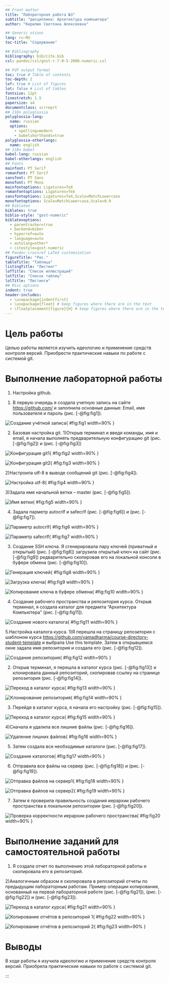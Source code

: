 ```yaml
---
## Front matter
title: "Лабораторная работа №3"
subtitle: "дисциплина: Архитектура компьютера"
author: "Кирилюк Светлана Алексеевна"

## Generic otions
lang: ru-RU
toc-title: "Содержание"

## Bibliography
bibliography: bib/cite.bib
csl: pandoc/csl/gost-r-7-0-5-2008-numeric.csl

## Pdf output format
toc: true # Table of contents
toc-depth: 2
lof: true # List of figures
lot: false # List of tables
fontsize: 12pt
linestretch: 1.5
papersize: a4
documentclass: scrreprt
## I18n polyglossia
polyglossia-lang:
  name: russian
  options:
	- spelling=modern
	- babelshorthands=true
polyglossia-otherlangs:
  name: english
## I18n babel
babel-lang: russian
babel-otherlangs: english
## Fonts
mainfont: PT Serif
romanfont: PT Serif
sansfont: PT Sans
monofont: PT Mono
mainfontoptions: Ligatures=TeX
romanfontoptions: Ligatures=TeX
sansfontoptions: Ligatures=TeX,Scale=MatchLowercase
monofontoptions: Scale=MatchLowercase,Scale=0.9
## Biblatex
biblatex: true
biblio-style: "gost-numeric"
biblatexoptions:
  - parentracker=true
  - backend=biber
  - hyperref=auto
  - language=auto
  - autolang=other*
  - citestyle=gost-numeric
## Pandoc-crossref LaTeX customization
figureTitle: "Рис."
tableTitle: "Таблица"
listingTitle: "Листинг"
lofTitle: "Список иллюстраций"
lotTitle: "Список таблиц"
lolTitle: "Листинги"
## Misc options
indent: true
header-includes:
  - \usepackage{indentfirst}
  - \usepackage{float} # keep figures where there are in the text
  - \floatplacement{figure}{H} # keep figures where there are in the text
---
```


# Цель работы

Целью работы является изучить идеологию и применение средств контроля версий. Приобрести практические навыки по работе с системой git.


# Выполнение лабораторной работы

1. Настройка github.
1) В первую очередь я создала учетную запись на сайте https://github.com/ и заполнила основные данные: Email, имя пользователя и пароль (рис. [-@fig:fig1]).

![Создание учётной записа](image/fig1.png){ #fig:fig1 width=90% }

2. Базовая настройка git.
1)Открыв терминал и введя команды, имя и email, я начала выполнять предварительную конфигурацию git (рис. [-@fig:fig2]) и (рис. [-@fig:fig3])

![Конфигурация git1](image/fig2.png){ #fig:fig2 width=90% }

![Конфигурация git2](image/fig3.png){ #fig:fig3 width=90% }

2)Настроила utf-8 в выводе сообщений git (рис. [-@fig:fig4]).

![Настройка utf-8](image/fig4.png){ #fig:fig4 width=90% }

3)Задала имя начальной ветки – master (рис. [-@fig:fig5]).

![Имя ветки](image/fig5.png){ #fig:fig5 width=90% }

4) Задала парметр autocrlf и safecrlf (рис. [-@fig:fig6]) и (рис. [-@fig:fig7]).

![Параметр autocrlf](image/fig6.png){ #fig:fig6 width=90% }

![Параметр safecrlf](image/fig7.png){ #fig:fig7 width=90% }

3. Создание SSH ключа.
Я сгенерировала пару ключей (приватный и открытый) (рис. [-@fig:fig8]) загрузила открытый ключ на сайт (рис. [-@fig:fig9]) редварительно скопировав его на локальной консоли в буфере обмена (рис. [-@fig:fig10]).

![Генерация ключей](image/fig8.png){ #fig:fig8 width=90% }

![Загрузка ключа](image/fig9.png){ #fig:fig9 width=90% }

![Копирование ключа в буфере обмена](image/fig10.png){ #fig:fig10 width=90% }

4. Создание рабочего пространства и репозитория курса.
Открыв терминал, я создала каталог для предмета “Архитектура Компьютера” (рис. [-@fig:fig11]).

![Создание нового каталога](image/fig11.png){ #fig:fig11 width=90% }

5.Настройка каталога курса.
1)Я перешла на страницу репозитория с шаблоном курса https://github.com/yamadharma/course-directory-student-template и выбрала Use this template. Затем в открывшемся окне задала имя репозитория и создала его (рис. [-@fig:fig12]). 

![Создание репозитория](image/fig12.png){ #fig:fig12 width=90% }

2) Открыв терминал, я перешла в каталог курса (рис. [-@fig:fig13]) и клонировала данный репозиторий, скопировав ссылку на странице репозитория (рис. [-@fig:fig14]).

![Переход в каталог курса](image/fig13.png){ #fig:fig13 width=90% }

![Клонирование репозитория](image/fig14.png){ #fig:fig14 width=90% }

3) Перейдя в каталог курса, я начала его настройку (рис. [-@fig:fig15]).

![Переход в каталог курса](image/fig15.png){ #fig:fig15 width=90% }

4)Сначала я удалила все лишние файлы (рис. [-@fig:fig16]).

![Удаление лишних файлов](image/fig16.png){ #fig:fig16 width=90% }

5) Затем создала все необходимые каталоги (рис. [-@fig:fig17]).

![Создание каталогов](image/fig17.png){ #fig:fig17 width=90% }

6) Отправила все файлы на сервер (рис. [-@fig:fig18]) и (рис. [-@fig:fig19]).

![Отправка файлов на сервер1](image/fig18.png){ #fig:fig18 width=90% }

![Отправка файлов на сервер2](image/fig19.png){ #fig:fig19 width=90% }

7) Затем я проверила правильность создания иерархии рабочего пространства в локальном репозитории (рис. [-@fig:fig20]).

![Проверка корректности иерархии рабочего пространства](image/fig20.png){ #fig:fig20 width=90% }

# Выполнение заданий для самостоятельной работы

1) Я создала отчет по выполнению этой лабораторной работы и скопировала его в репозиторий.

2)Аналогичным образом я скопировала в репозиторий отчеты по предыдущим лабораторным работам. Пример операции копирования, основанный на первой лабораторной работе (рис. [-@fig:fig21]), (рис. [-@fig:fig22]) и (рис. [-@fig:fig23]).

![Переход в каталог курса](image/fig21.png){ #fig:fig21 width=90% }

![Копирование отчётов в репозиторий 1](image/fig22.png){ #fig:fig22 width=90% }

![Копирование отчётов в репозиторий 2](image/fig23.png){ #fig:fig23 width=90% }

# Выводы

В ходе работы я изучила идеологию и применение средств контроля версий. Приобрела практические навыки по работе с системой git.

:::
